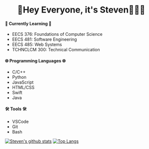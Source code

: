 <div align="center">
	<h1>👋Hey Everyone, it's Steven👨🏻‍💻</h1>
</div>

<h4> 🏫 Currently Learning 🏫 </h4>
<ul>
	<li> EECS 376: Foundations of Computer Science </li>
	<li> EECS 481: Software Engineering </li>
	<li> EECS 485: Web Systems </li>
	<li> TCHNCLCM 300: Technical Communication </li>
</ul>

<h4> 🌐 Programming Languages 🌐 </h4>
<ul>
  <li> C/C++ </li>
  <li> Python </li>
  <li> JavaScript </li>
  <li> HTML/CSS </li>
  <li> Swift </li>
  <li> Java </li>
</ul>

<h4> 🛠 Tools 🛠 </h4>
<ul>
  <li> VSCode </li>
  <li> Git </li>
  <li> Bash </li>
</ul>

[![Steven's github stats](https://github-readme-stats.vercel.app/api?username=xosnos&count_private=true&show_icons=true&theme=react)](https://github.com/anuraghazra/github-readme-stats)
[![Top Langs](https://github-readme-stats.vercel.app/api/top-langs/?username=xosnos&theme=react)](https://github.com/anuraghazra/github-readme-stats)

